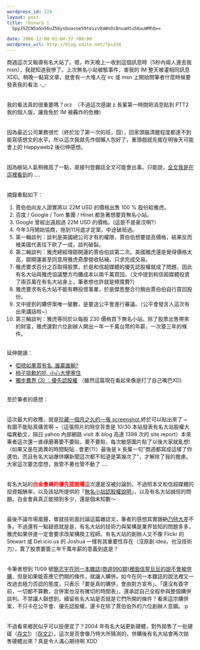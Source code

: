 ```yaml
--- 
wordpress_id: 224
layout: post
title: !binary |
  5pyJ5ZCN5aSn56uZ56ysbuasoeS9teizvOaWsOiBnuaHtuS6uuWMhQ==

date: 2006-12-08 01:04:37 +08:00
wordpress_url: http://blog.xdite.net/?p=224
---
```

商週這次又報導有名大站了。嗯，昨天晚上一收到這個訊息時（5秒內兩人連丟我 msn），我就知道我慘了。上次無名小站被駭事件，害我的 IM 整天被灌相同訊息 XDD。稍晚一點寫文章，就會有一大堆人在 irc 或 msn 上開始問筆者什麼時候要發表我的看法 -_-<br /><br /><br />我的看法真的很重要嗎？orz&nbsp; （不過這次感謝 z 長輩第一時間把消息貼到 PTT2 我的個人版，讓我免於 IM 被轟炸的危機）<br /><br /><br />因為最近公司業務很忙（終於加了第一次的班，囧），回家頭腦清醒程度都達不到能寫感想文的水平。所以這次我就先作個懶人包好了。重頭戲就先擺在明後天可能會上的 Happyweb2 後衍伸感想。<br /><br /><br />因為敝站人氣稍微高了一點，直接刊登雜誌全文可能會出事。只能說，<a href="http://www.mylefty.com/?p=53">全文我是在這裡看到</a>的 ....<br /><br /><br />摘錄重點如下：<br />
<ol>
    <li>賈伯伯向友人證實將以 22M USD 的價格出售 100 % 股份給雅虎。</li>
    <li>百度 / Google / Tom 集團 / Hinet 都急著想要買無名小站。<br /></li>
    <li>Google 曾經出遠超過 22M USD 的價格。(這是不是豪洨啊?）</li>
    <li>今年3月開始協商，拖到11月底才定案，中途破局過。</li>
    <li>第一輪談判：談判是美國總公司才有的權限，賈伯伯想要提高價格，結果反而被美國代表往下砍了一成，談判破裂。</li>
    <li>第二輪談判：雅虎總經理鄒開蓮約賈伯伯談第二次。美國雅虎還是覺得價格太高，鄒開蓮甚至同意用雅虎奇摩營收貼補，只求完成交易。</li>
    <li>雅虎要求百分之百取得股票，於是和信超媒體的優先認股權就成了問題，因此有名大站與雅虎協議雙方均攤成本以兩千萬買回。（文中提到和信超媒體投資了兩百萬在有名大站身上，筆者想也許就是頻寬費?）</li>
    <li>雅虎要求有名大站不能有轉投資事業，於是傑思整合行銷由賈伯伯自行買回股份。</li>
    <li>文中提到的購併案唯一變數，是要送公平會進行審議。（公平會發言人這次有出來講話啦~）</li>
    <li>第三輪談判：雅虎等同於以每股 230 價格買下無名小站。除了股票出售帶來的財富，雅虎還對六位創辦人開出一年一千萬台幣的年薪，一次簽三年的條件。</li>
</ol>
<br />延伸閱讀：<br />
<ul>
    <li><a href="http://knightfeng.org/blog/archives/175/trackback/ ">啞唬如果買有名, 誰贏誰輸?</a></li>
    <li><a href="http://channel-murmur.blogspot.com/2006/12/blog-post.html">柿子挑軟的吃, 小心大便塞住</a></li>
    <li><a href="http://blog.xdite.net/?p=120">獨步蠢界 (3) ：優先認股權</a> （雖然這篇現在看起來像是打了自己嘴巴XD)</li>
</ul>
<br />至於筆者的感想：<br /><br /><br />這次最大的收穫，就是<a href="http://www.flickr.com/photo_zoom.gne?id=316477034&amp;size=o">珍藏一個月之久的一張 screenshot </a>終於可以貼出來了 ~ 有圖不能貼真痛苦啊 ~（這張照片的時空背景是 10/30 本站發表有名大站股權大幅異動文，隔日 yahoo 內部網路 visit 本 blog 高達 1398 次的 site report）本來筆者這次還一直琢磨著要不要貼，要不要貼，每次敏感圖片貼了以後大家就亂想!（如果又是在詭異的時間點貼...會更(?)）最後是 k 長輩一句&quot;商週都寫成這樣了你還怕，而且有名大站爆併購新聞這次都不知道是第幾次了&quot;，才解除了我的擔慮。大家這次要怎麼想，我管不著也管不動了 ....<br /><br /><br />有名大站的<font color="#ff0000"><strong>白金會員的優先認股權</strong></font>這次還是沒被討論到。不過照本文和信超媒體的投資報酬率，以及該站所提供的「<a href="http://www.wretch.cc/etc/stockholder.php">無名小站認股權說明</a>」，以及有名大站誠信的問題。白金會員真正能撈到多少，還是個未知數～<br /><br /><br />最後不論市場風聲，單就技術面討論這篇雜誌文，筆者的感想其實跟<strike>奶</strike><a href="http://knightfeng.org/blog/">乃特大</a>差不多。不過還有一點疑惑就是是，有名大站的技術力與架構是業界皆知的問題多多，雅虎如果併進一定會要求改架構換工程師。有名大站的創辦人又不像 Flickr 的 Stewart 或 Del.icio.us 的 Joshua 一樣有其重要性存在（沒原創 idea，也沒技術力），賣了股票要簽三年千萬年薪的意義到底是？<br /><br /><br />令筆者想到 11/09 號<a href="http://blog.xdite.net/?p=194">簡志宇在同一本雜誌(商週990期)裡面信誓旦旦的說不會被併購</a>，但是如果能答應它們開的條件，就讓人購併。如今在同一本雜誌的說法裡又一改過去極力否認的態度，只表示「要是真的購併，會由對方宣布」、「還沒有簽字前，一切都不算數，合併案也沒有確切的時間表」，還承認自己全程參與整個購併談判。不禁讓人聯想到，續留有名大站是否就是它們所開的條件？看來這宗購併案，不只卡在公平會、優先認股權，還卡在除了賈伯伯外的六位創辦人意願。:p<br /><br /><br />不過看來鄉民似乎可以撿便宜了？2004 年有名大站更新硬體，對外拋售了一批硬碟（<a href="http://xdite.net/paste/20061208-1.txt">存文1</a>）（<a href="http://xdite.net/paste/20061208-2.txt">存文2</a>）。這次是否會像乃特大所猜測的，併購後有名大站會再次拋售硬體出來？真是令人滿心期待啊 XDD
